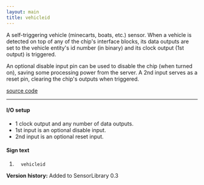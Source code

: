 ```yaml
---
layout: main
title: vehicleid
---
```


A self-triggering vehicle (minecarts, boats, etc.) sensor. When a vehicle is detected on top of any of the chip's interface blocks, its data outputs
are set to the vehicle entity's id number (in binary) and its clock output (1st output) is triggered. 

An optional disable input pin can be used to disable the chip (when turned on), saving some processing power from the server. 
A 2nd input serves as a reset pin, clearing the chip's outputs when triggered.

[source code](https://github.com/eisental/SensorLibrary/blob/master/src/main/java/org/tal/sensorlibrary/vehicleid.java)
    
* * *


#### I/O setup 
* 1 clock output and any number of data outputs.
* 1st input is an optional disable input.
* 2nd input is an optional reset input.

#### Sign text
1. `   vehicleid   `

__Version history:__ Added to SensorLibrary 0.3